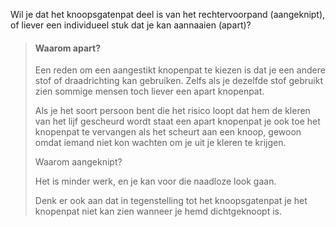 
Wil je dat het knoopsgatenpat deel is van het rechtervoorpand (aangeknipt), of liever een individueel stuk dat je kan aannaaien (apart)?

> #### Waarom apart?
> 
> Een reden om een aangestikt knopenpat te kiezen is dat je een andere stof of draadrichting kan gebruiken. Zelfs als je dezelfde stof gebruikt zien sommige mensen toch liever een apart knopenpat.
> 
> Als je het soort persoon bent die het risico loopt dat hem de kleren van het lijf gescheurd wordt staat een apart knopenpat je ook toe het knopenpat te vervangen als het scheurt aan een knoop, gewoon omdat iemand niet kon wachten om je uit je kleren te krijgen.
> 
> Waarom aangeknipt?
> 
> Het is minder werk, en je kan voor die naadloze look gaan.
> 
> Denk er ook aan dat in tegenstelling tot het knoopsgatenpat je het knopenpat niet kan zien wanneer je hemd dichtgeknoopt is.